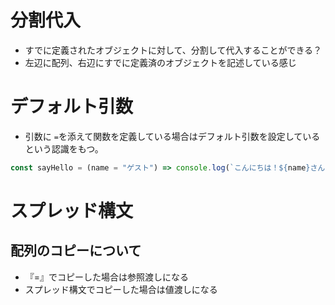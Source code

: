 # 分割代入

- すでに定義されたオブジェクトに対して、分割して代入することができる？
- 左辺に配列、右辺にすでに定義済のオブジェクトを記述している感じ

# デフォルト引数

- 引数に `=`を添えて関数を定義している場合はデフォルト引数を設定しているという認識をもつ。

```javascript
const sayHello = (name = "ゲスト") => console.log(`こんにちは！${name}さん！`);
```

# スプレッド構文

## 配列のコピーについて

- 『=』でコピーした場合は参照渡しになる
- スプレッド構文でコピーした場合は値渡しになる
